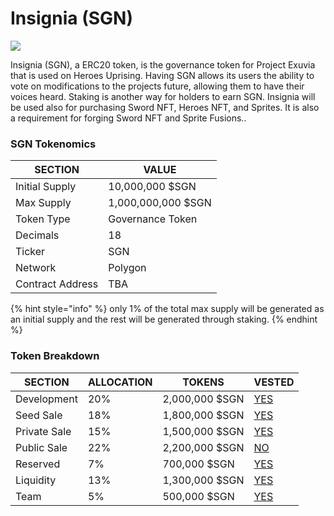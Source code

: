 # Insignia (SGN)

![](../../.gitbook/assets/273667441\_323955243002800\_7723735697942433389\_n.png)

Insignia (SGN), a ERC20 token, is the governance token for Project Exuvia that is used on Heroes Uprising. Having SGN allows its users the ability to vote on modifications to the projects future, allowing them to have their voices heard. Staking is another way for holders to earn SGN. Insignia will be used also for purchasing Sword NFT, Heroes NFT, and Sprites. It is also a requirement for forging Sword NFT and Sprite Fusions..

### SGN Tokenomics

| SECTION          | VALUE              |
| ---------------- | ------------------ |
| Initial Supply   | 10,000,000 $SGN    |
| Max Supply       | 1,000,000,000 $SGN |
| Token Type       | Governance Token   |
| Decimals         | 18                 |
| Ticker           | SGN                |
| Network          | Polygon            |
| Contract Address | TBA                |

{% hint style="info" %}
only 1% of the total max supply will be generated as an initial supply and the rest will be generated through staking.
{% endhint %}

### Token Breakdown

| SECTION      | ALLOCATION | TOKENS         | VESTED                                                                                     |
| ------------ | ---------- | -------------- | ------------------------------------------------------------------------------------------ |
| Development  | 20%        | 2,000,000 $SGN | [YES](https://docs.heroesuprising.com/tokens-and-funds-information/token-release-schedule) |
| Seed Sale    | 18%        | 1,800,000 $SGN | [YES](https://docs.heroesuprising.com/tokens-and-funds-information/token-release-schedule) |
| Private Sale | 15%        | 1,500,000 $SGN | [YES](https://docs.heroesuprising.com/tokens-and-funds-information/token-release-schedule) |
| Public Sale  | 22%        | 2,200,000 $SGN | [NO](https://docs.heroesuprising.com/tokens-and-funds-information/token-release-schedule)  |
| Reserved     | 7%         | 700,000 $SGN   | [YES](https://docs.heroesuprising.com/tokens-and-funds-information/token-release-schedule) |
| Liquidity    | 13%        | 1,300,000 $SGN | [YES](https://docs.heroesuprising.com/tokens-and-funds-information/token-release-schedule) |
| Team         | 5%         | 500,000 $SGN   | [YES](https://docs.heroesuprising.com/tokens-and-funds-information/token-release-schedule) |
